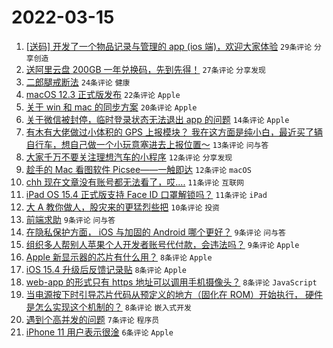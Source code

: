 # 2022-03-15

1. [[送码] 开发了一个物品记录与管理的 app (ios 端)，欢迎大家体验](https://www.v2ex.com/t/840380) `29条评论` `分享创造`
1. [送阿里云盘 200GB 一年兑换码，先到先得！](https://www.v2ex.com/t/840372) `27条评论` `分享发现`
1. [二郎腿戒断法](https://www.v2ex.com/t/840397) `24条评论` `健康`
1. [macOS 12.3 正式版发布](https://www.v2ex.com/t/840379) `22条评论` `Apple`
1. [关于 win 和 mac 的同步方案](https://www.v2ex.com/t/840381) `20条评论` `Apple`
1. [关于微信被封停，临时登录状态无法退出 app 的问题](https://www.v2ex.com/t/840371) `14条评论` `Apple`
1. [有木有大佬做过小体积的 GPS 上报模块？ 我在这方面是纯小白，最近买了辆自行车，想自己做一个小玩意塞进去上报位置～](https://www.v2ex.com/t/840387) `13条评论` `问与答`
1. [大家千万不要关注理想汽车的小程序](https://www.v2ex.com/t/840388) `12条评论` `分享发现`
1. [趁手的 Mac 看图软件 Picsee——一触即达](https://www.v2ex.com/t/840375) `12条评论` `macOS`
1. [chh 现在文章没有账号都无法看了，哎....](https://www.v2ex.com/t/840373) `11条评论` `互联网`
1. [iPad OS 15.4 正式版支持 Face ID 口罩解锁吗？](https://www.v2ex.com/t/840369) `11条评论` `iPad`
1. [大 A 教你做人，股灾来的更猛烈些把](https://www.v2ex.com/t/840390) `10条评论` `投资`
1. [前端求助](https://www.v2ex.com/t/840393) `9条评论` `问与答`
1. [在隐私保护方面， iOS 与加固的 Android 哪个更好？](https://www.v2ex.com/t/840378) `9条评论` `问与答`
1. [组织多人帮别人苹果个人开发者账号代付款，会违法吗？](https://www.v2ex.com/t/840376) `9条评论` `Apple`
1. [Apple 新显示器的芯片有什么用？](https://www.v2ex.com/t/840389) `8条评论` `Apple`
1. [iOS 15.4 升级后反馈记录贴](https://www.v2ex.com/t/840384) `8条评论` `Apple`
1. [web-app 的形式只有 https 地址可以调用手机摄像头？](https://www.v2ex.com/t/840383) `8条评论` `JavaScript`
1. [当电源按下时引导芯片代码从预定义的地方（固化在 ROM）开始执行， 硬件是怎么实现这个机制的？](https://www.v2ex.com/t/840374) `8条评论` `嵌入式开发`
1. [遇到个高并发的问题](https://www.v2ex.com/t/840400) `7条评论` `程序员`
1. [iPhone 11 用户表示很淦](https://www.v2ex.com/t/840392) `6条评论` `Apple`
